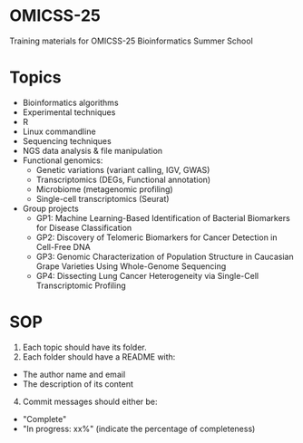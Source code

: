 # OMICSS-25
Training materials for OMICSS-25 Bioinformatics Summer School

# Topics
- Bioinformatics algorithms
- Experimental techniques
- R
- Linux commandline
- Sequencing techniques
- NGS data analysis & file manipulation
- Functional genomics:
  - Genetic variations (variant calling, IGV, GWAS)
  - Transcriptomics (DEGs, Functional annotation)
  - Microbiome (metagenomic profiling)
  - Single-cell transcriptomics (Seurat)
- Group projects
  - GP1: Machine Learning-Based Identification of Bacterial Biomarkers for Disease Classification
  - GP2: Discovery of Telomeric Biomarkers for Cancer Detection in Cell-Free DNA
  - GP3: Genomic Characterization of Population Structure in Caucasian Grape Varieties Using Whole-Genome Sequencing
  - GP4: Dissecting Lung Cancer Heterogeneity via Single-Cell Transcriptomic Profiling
 
# SOP
1. Each topic should have its folder.
2. Each folder should have a README with:
  - The author name and email
  - The description of its content
4. Commit messages should either be:
  - "Complete"
  - "In progress: xx%" (indicate the percentage of completeness)
